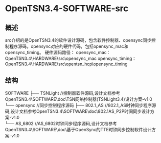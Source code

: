 # OpenTSN3.4-SOFTWARE-src

## 概述

src介绍的是OpenTSN3.4的软件设计源码，包含软件控制器、opensync同步控制程序源码。opensync对应的硬件代码，包括opensync_mac和opensync_timing。
硬件源码路径：
opensync_mac：OpenTSN3.4\HARDWARE\src\opensync_mac
opensync_timing：OpenTSN3.4\HARDWARE\src\opentsn_hcp\opensync_timing
## 结构
SOFTWARE
  ├── TSNLight              //控制器软件源码,设计文档参考OpenTSN3.4\SOFTWARE\doc\TSN网络控制器(TSNLight3.4)设计方案-v1.0
  └── opensync              //同步控制程序源码 
	  ├── 802.1_AS               //802.1_AS时钟同步程序源码,设计文档参考OpenTSN3.4\SOFTWARE\doc\802.1AS_P2P时间同步设计方案-v1.0	  
	  └── AS_6802                //AS_6802时钟同步程序源码,设计文档参考OpenTSN3.4\SOFTWARE\doc\基于OpenSync的TTE时钟同步控制软件设计方案-v1.0


